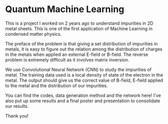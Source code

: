 # Quantum Machine Learning

This is a project I worked on 2 years ago to understand impurities in 2D metal sheets. This is one of the first application of Machine Learning in condensed matter physics. 

The preface of the problem is that giving a set distribution of impurities in metals, it is easy to figure out the relation among the distribution of charges in the metals when applied an external E-field or B-field. The reverse problem is extremely difficult as it involves matrix inversion.

We use Convolutional Neural Network (CNN) to study the impurities of metal. The training data used is a local density of state of the electron in the metal. The output should give us the correct value of B-field, E-field applied to the metal and the distribution of our impurities.

You can find the codes, data generation method and the network here! I've also put up some results and a final poster and presentation to consolidate our results. 

Thank you! 

